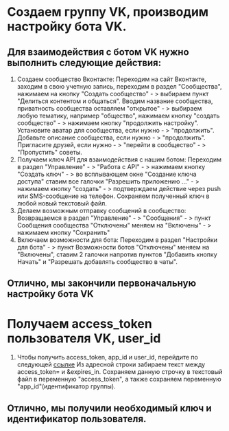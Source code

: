 # Создаем группу VK, производим настройку бота VK.

## Для взаимодействия с ботом VK нужно выполнить следующие действия:
1. Создаем сообщество Вконтакте:
Переходим на сайт Вконтакте, заходим в свою учетную запись, переходим в раздел "Сообщества",
нажимаем на кнопку "Создать сообщество" - > выбираем пункт "Делиться контентом и общаться".
Вводим название сообщества, приватность сообщества оставляем "открытое" - > выбираем любую тематику,
например "общество", нажимаем кнопку "создать сообщество" - > нажимаем кнопку "продолжить настройку".
Установите аватар для сообщества, если нужно - > "продолжить".
Добавьте описание сообщества, если нужно - > "продолжить".
Пригласите друзей, если нужно - > "перейти в сообщество" - > "Пропустить" советы.
2. Получаем ключ API для взаимодействия с нашим ботом:
Переходим в раздел "Управление" - > "Работа с API" - > нажимаем кнопку "Создать ключ" - >
во всплывающем окне "Создание ключа доступа" ставим все галочки "Разрешить приложению ..." - >
нажимаем кнопку "создать" - > подтверждаем действие через push или SMS-сообщение на телефон.
Сохраняем полученный ключ в любой новый текстовый файл.
3. Делаем возможным отправку сообщений в сообщество:
Возвращаемся в раздел "Управление" - > "Сообщения" - > пункт Сообщения сообщества "Отключены"
меняем на "Включены" - > нажимаем кнопку "Сохранить"
4. Включаем возможности для бота:
Переходим в раздел "Настройки для бота" - > пункт Возможности ботов "Отключены"
меняем на "Включены", ставим 2 галочки напротив пунктов "Добавить кнопку Начать" и 
"Разрешать добавлять сообщество в чаты". 

## Отлично, мы закончили первоначальную настройку бота VK

# Получаем access_token пользователя VK, user_id

1. Чтобы получить access_token, app_id и user_id, перейдите по следующей 
[ссылке](https://oauth.vk.com/authorize?client_id=51507079&display=page&redirect_uri=https://oauth.vk.com/blank.html&scope=friends,notify,photos,wall,email,mail,groups,stats&response_type=token&v=5.131&state=123456)
Из адресной строки забираем текст между access_token= и &expires_in. Сохраняем данную строчку в текстовый 
файл в переменную "access_token", а также сохраняем переменную "app_id"(идентификатор группы).

## Отлично, мы получили необходимый ключ и идентификатор пользователя.